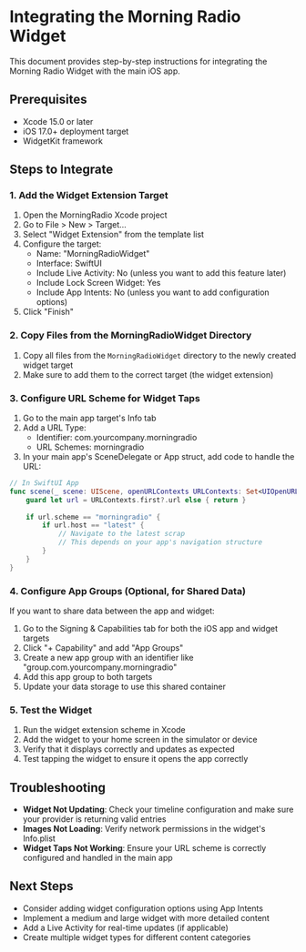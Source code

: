# Integrating the Morning Radio Widget

This document provides step-by-step instructions for integrating the Morning Radio Widget with the main iOS app.

## Prerequisites

- Xcode 15.0 or later
- iOS 17.0+ deployment target
- WidgetKit framework

## Steps to Integrate

### 1. Add the Widget Extension Target

1. Open the MorningRadio Xcode project
2. Go to File > New > Target...
3. Select "Widget Extension" from the template list
4. Configure the target:
   - Name: "MorningRadioWidget"
   - Interface: SwiftUI
   - Include Live Activity: No (unless you want to add this feature later)
   - Include Lock Screen Widget: Yes
   - Include App Intents: No (unless you want to add configuration options)
5. Click "Finish"

### 2. Copy Files from the MorningRadioWidget Directory

1. Copy all files from the `MorningRadioWidget` directory to the newly created widget target
2. Make sure to add them to the correct target (the widget extension)

### 3. Configure URL Scheme for Widget Taps

1. Go to the main app target's Info tab
2. Add a URL Type:
   - Identifier: com.yourcompany.morningradio
   - URL Schemes: morningradio
3. In your main app's SceneDelegate or App struct, add code to handle the URL:

```swift
// In SwiftUI App
func scene(_ scene: UIScene, openURLContexts URLContexts: Set<UIOpenURLContext>) {
    guard let url = URLContexts.first?.url else { return }
    
    if url.scheme == "morningradio" {
        if url.host == "latest" {
            // Navigate to the latest scrap
            // This depends on your app's navigation structure
        }
    }
}
```

### 4. Configure App Groups (Optional, for Shared Data)

If you want to share data between the app and widget:

1. Go to the Signing & Capabilities tab for both the iOS app and widget targets
2. Click "+ Capability" and add "App Groups"
3. Create a new app group with an identifier like "group.com.yourcompany.morningradio"
4. Add this app group to both targets
5. Update your data storage to use this shared container

### 5. Test the Widget

1. Run the widget extension scheme in Xcode
2. Add the widget to your home screen in the simulator or device
3. Verify that it displays correctly and updates as expected
4. Test tapping the widget to ensure it opens the app correctly

## Troubleshooting

- **Widget Not Updating**: Check your timeline configuration and make sure your provider is returning valid entries
- **Images Not Loading**: Verify network permissions in the widget's Info.plist
- **Widget Taps Not Working**: Ensure your URL scheme is correctly configured and handled in the main app

## Next Steps

- Consider adding widget configuration options using App Intents
- Implement a medium and large widget with more detailed content
- Add a Live Activity for real-time updates (if applicable)
- Create multiple widget types for different content categories 